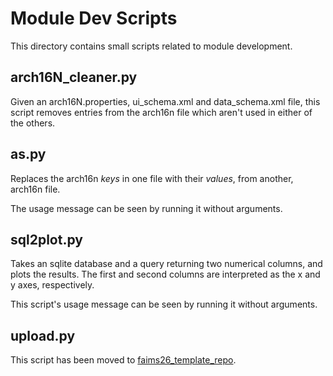 # Module Dev Scripts

This directory contains small scripts related to module development.

## arch16N_cleaner.py

Given an arch16N.properties, ui_schema.xml and data_schema.xml file,
this script removes entries from the arch16n file which aren't used in either of the others.

## as.py

Replaces the arch16n _keys_ in one file with their _values_, from another, arch16n file.

The usage message can be seen by running it without arguments.

## sql2plot.py

Takes an sqlite database and a query returning two numerical columns, and plots the results. The first and
second columns are interpreted as the x and y axes, respectively.

This script's usage message can be seen by running it without arguments.

## upload.py

This script has been moved to [faims26_template_repo](https://github.com/FAIMS/faims26_template_repo).
